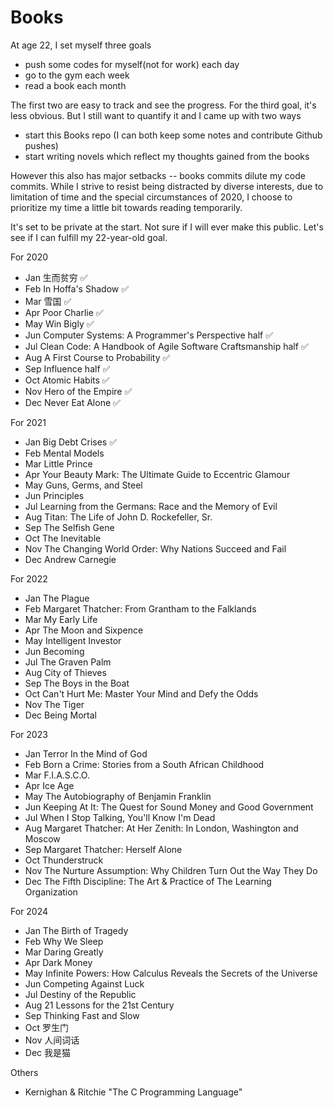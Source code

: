 # Books
At age 22, I set myself three goals 
- push some codes for myself(not for work) each day
- go to the gym each week
- read a book each month 

The first two are easy to track and see the progress. For the third goal, it's less obvious. But I still want to quantify it and I came up with two ways 
- start this Books repo (I can both keep some notes and contribute Github pushes)
- start writing novels which reflect my thoughts gained from the books 

However this also has major setbacks -- books commits dilute my code commits. While I strive to resist being distracted by diverse interests, due to limitation of time and
the special circumstances of 2020, I choose to prioritize my time a little bit towards reading temporarily.  

It's set to be private at the start. Not sure if I will ever make this public. Let's see if I can fulfill my 22-year-old goal. 

For 2020
- Jan 生而贫穷 :white_check_mark:
- Feb In Hoffa's Shadow :white_check_mark:
- Mar 雪国 :white_check_mark:
- Apr Poor Charlie :white_check_mark:
- May Win Bigly :white_check_mark:
- Jun Computer Systems: A Programmer's Perspective half :white_check_mark:
- Jul Clean Code: A Handbook of Agile Software Craftsmanship half :white_check_mark:
- Aug A First Course to Probability :white_check_mark:
- Sep Influence half :white_check_mark:
- Oct Atomic Habits :white_check_mark:
- Nov Hero of the Empire :white_check_mark:
- Dec Never Eat Alone :white_check_mark:

For 2021 
- Jan Big Debt Crises :white_check_mark:
- Feb Mental Models
- Mar Little Prince 
- Apr Your Beauty Mark: The Ultimate Guide to Eccentric Glamour
- May Guns, Germs, and Steel
- Jun Principles
- Jul Learning from the Germans: Race and the Memory of Evil
- Aug Titan: The Life of John D. Rockefeller, Sr.
- Sep The Selfish Gene
- Oct The Inevitable
- Nov The Changing World Order: Why Nations Succeed and Fail
- Dec Andrew Carnegie

For 2022
- Jan The Plague
- Feb Margaret Thatcher: From Grantham to the Falklands
- Mar My Early Life
- Apr The Moon and Sixpence
- May Intelligent Investor
- Jun Becoming
- Jul The Graven Palm
- Aug City of Thieves
- Sep The Boys in the Boat
- Oct Can't Hurt Me: Master Your Mind and Defy the Odds
- Nov The Tiger
- Dec Being Mortal

For 2023
- Jan Terror In the Mind of God
- Feb Born a Crime: Stories from a South African Childhood
- Mar F.I.A.S.C.O.
- Apr Ice Age 
- May The Autobiography of Benjamin Franklin 
- Jun Keeping At It: The Quest for Sound Money and Good Government
- Jul When I Stop Talking, You'll Know I'm Dead
- Aug Margaret Thatcher: At Her Zenith: In London, Washington and Moscow 
- Sep Margaret Thatcher: Herself Alone
- Oct Thunderstruck
- Nov The Nurture Assumption: Why Children Turn Out the Way They Do
- Dec The Fifth Discipline: The Art & Practice of The Learning Organization

For 2024
- Jan The Birth of Tragedy
- Feb Why We Sleep 
- Mar Daring Greatly 
- Apr Dark Money
- May Infinite Powers: How Calculus Reveals the Secrets of the Universe
- Jun Competing Against Luck 
- Jul Destiny of the Republic
- Aug 21 Lessons for the 21st Century
- Sep Thinking Fast and Slow
- Oct 罗生门
- Nov 人间词话
- Dec 我是猫

Others
- Kernighan & Ritchie "The C Programming Language"
